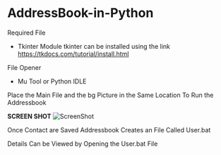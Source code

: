 # AddressBook-in-Python
Required File
  * Tkinter Module
  tkinter can be installed using the link https://tkdocs.com/tutorial/install.html
  
File Opener  
  * Mu Tool or Python IDLE

Place the Main File and the bg Picture in the Same Location To Run the Addressbook

**SCREEN SHOT**
![ScreenShot](https://drive.google.com/open?id=1lSWcjaBquD71vfwh31aAmdo5ZA90Ghpe)

Once Contact are Saved Addressbook Creates an File Called User.bat 

Details Can be Viewed by Opening the User.bat File 

